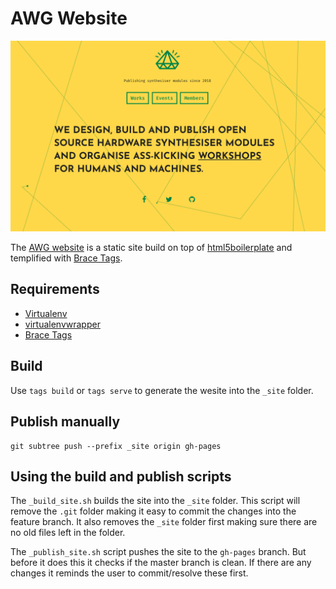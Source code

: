 # AWG Website

![](preview_index.png?v=4&s=200)

The [AWG website](http://waveguides.com.au) is a static site build on top of [html5boilerplate](https://github.com/h5bp/html5-boilerplate) and templified with [Brace Tags](https://github.com/braceio/tags).

## Requirements
- [Virtualenv](https://pypi.python.org/pypi/virtualenv)
- [virtualenvwrapper](https://pypi.python.org/pypi/virtualenvwrapper/)
- [Brace Tags](https://pypi.python.org/pypi/brace-tags/1.0.3)

## Build

Use `tags build` or `tags serve` to generate the wesite into the `_site` folder.

## Publish manually

    git subtree push --prefix _site origin gh-pages

## Using the build and publish scripts

The `_build_site.sh` builds the site into the `_site` folder. This script will remove the `.git` folder making it easy to commit the changes into the feature branch. It also removes the `_site` folder first making sure there are no old files left in the folder.

The `_publish_site.sh` script pushes the site to the `gh-pages` branch. But before it does this it checks if the master branch is clean. If there are any changes it reminds the user to commit/resolve these first.